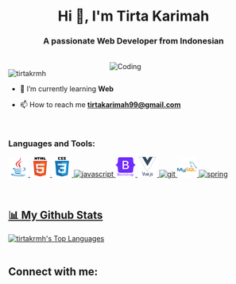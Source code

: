 <h1 align="center">Hi 👋, I'm Tirta Karimah</h1>
<h3 align="center">A passionate Web Developer from Indonesian</h3>
<br>
<img align="right" alt="Coding" width="300" src="https://user-images.githubusercontent.com/64314222/158047473-a2941c23-d9a2-48af-8ab3-528fd856e377.gif">

<p align="left"> <img src="https://komarev.com/ghpvc/?username=tirtakrmh&label=Profile%20views&color=0e75b6&style=flat" alt="tirtakrmh" /> </p>

- 🌱 I’m currently learning **Web**

- 📫 How to reach me **tirtakarimah99@gmail.com**


<br>
<h3 align="left">Languages and Tools:</h3>
<p align="left">
<a href="https://www.java.com" target="_blank" rel="noreferrer"> <img src="https://raw.githubusercontent.com/devicons/devicon/master/icons/java/java-original.svg" alt="java" width="40" height="40"/> </a>
<a href="https://www.w3.org/html/" target="_blank" rel="noreferrer"> <img src="https://raw.githubusercontent.com/devicons/devicon/master/icons/html5/html5-original-wordmark.svg" alt="html5" width="40" height="40"/> </a>
<a href="https://www.w3schools.com/css/" target="_blank" rel="noreferrer"> <img src="https://raw.githubusercontent.com/devicons/devicon/master/icons/css3/css3-original-wordmark.svg" alt="css3" width="40" height="40"/> </a>
<a href="https://www.javascript.com/" target="_blank" rel="noreferrer"> <img src="https://www.vectorlogo.zone/logos/javascript/javascript-icon.svg" alt="javascript" width="40" height="40"/>
<a href="https://getbootstrap.com" target="_blank" rel="noreferrer"> <img src="https://raw.githubusercontent.com/devicons/devicon/master/icons/bootstrap/bootstrap-plain-wordmark.svg" alt="bootstrap" width="40" height="40"/> </a>
<a href="https://vuejs.com" target="_blank" rel="noreferrer"> <img src="https://raw.githubusercontent.com/devicons/devicon/master/icons/vuejs/vuejs-plain-wordmark.svg" alt="vuejs" width="40" height="40"/> </a>
<a href="https://git-scm.com/" target="_blank" rel="noreferrer"> <img src="https://www.vectorlogo.zone/logos/git-scm/git-scm-icon.svg" alt="git" width="40" height="40"/> </a> <a href="https://www.mysql.com/" target="_blank" rel="noreferrer">
 <img src="https://raw.githubusercontent.com/devicons/devicon/master/icons/mysql/mysql-original-wordmark.svg" alt="mysql" width="40" height="40"/> </a> <a href="https://spring.io/" target="_blank" rel="noreferrer">
  <img src="https://www.vectorlogo.zone/logos/springio/springio-icon.svg" alt="spring" width="40" height="40"/> </a> <a href="https://dart.dev/" target="_blank" rel="noreferrer">

<div><br/></div>
 
## 📊 My Github Stats

  <div>
  <a href="https://github.com/tirtakrmh/github-readme-stats"><img alt="tirtakrmh's Top Languages" src="https://github-readme-stats.vercel.app/api/top-langs/?username=tirtakrmh&langs_count=8&count_private=true&layout=compact&theme=react&hide_border=true&bg_color=0D1117" /></a>
  
  </div>
<br/>

## Connect with me:
<p align="left">
<!-- <a href="https://twitter.com/hans__006" target="blank"><img align="center" src="https://raw.githubusercontent.com/rahuldkjain/github-profile-readme-generator/master/src/images/icons/Social/twitter.svg" alt="hans__006" height="30" width="40" /></a>
<a href="https://instagram.com/farhanryd06" target="blank"><img align="center" src="https://raw.githubusercontent.com/rahuldkjain/github-profile-readme-generator/master/src/images/icons/Social/instagram.svg" alt="farhanryd06" height="30" width="40" /></a> -->
</p>

<br>
<!-- 
<a><img align="left" src="https://github.com/farhannuryadi/farhannuryadi/blob/output/github-contribution-grid-snake.gif" alt="contribution" /></a> -->


